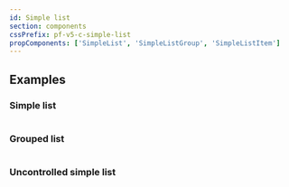 ```yaml
---
id: Simple list
section: components
cssPrefix: pf-v5-c-simple-list
propComponents: ['SimpleList', 'SimpleListGroup', 'SimpleListItem']
---
```


## Examples

### Simple list

```ts file="SimpleListBasic.tsx"
```

### Grouped list

```ts file="SimpleListGrouped.tsx"
```

### Uncontrolled simple list

```ts file="SimpleListUncontrolled.tsx"
```

